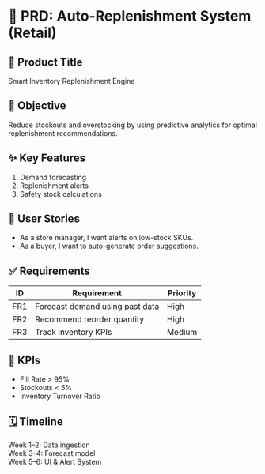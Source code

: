 # 📘 PRD: Auto-Replenishment System (Retail)

## 📍 Product Title
Smart Inventory Replenishment Engine

## 🎯 Objective
Reduce stockouts and overstocking by using predictive analytics for optimal replenishment recommendations.

## ✨ Key Features
1. Demand forecasting
2. Replenishment alerts
3. Safety stock calculations

## 👥 User Stories
- As a store manager, I want alerts on low-stock SKUs.
- As a buyer, I want to auto-generate order suggestions.

## ✅ Requirements
| ID | Requirement | Priority |
|----|-------------|----------|
| FR1 | Forecast demand using past data | High |
| FR2 | Recommend reorder quantity | High |
| FR3 | Track inventory KPIs | Medium |

## 📏 KPIs
- Fill Rate > 95%
- Stockouts < 5%
- Inventory Turnover Ratio

## 🗓 Timeline
Week 1–2: Data ingestion  
Week 3–4: Forecast model  
Week 5–6: UI & Alert System
